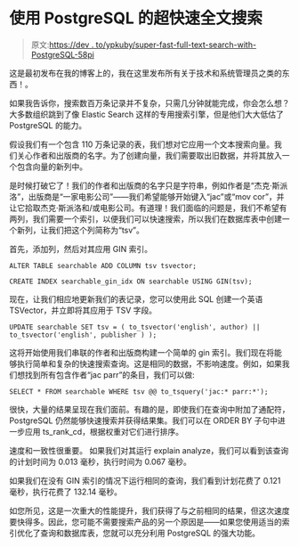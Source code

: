 # 使用 PostgreSQL 的超快速全文搜索

> 原文:[https://dev . to/ypkuby/super-fast-full-text-search-with-PostgreSQL-58pi](https://dev.to/ypkuby/super-fast-full-text-search-with-postgresql-58pi)

这是最初发布在我的博客上的，我在这里发布所有关于技术和系统管理员之类的东西！。

如果我告诉你，搜索数百万条记录并不复杂，只需几分钟就能完成，你会怎么想？大多数组织跳到了像 Elastic Search 这样的专用搜索引擎，但是他们大大低估了 PostgreSQL 的能力。

假设我们有一个包含 110 万条记录的表，我们想对它应用一个文本搜索向量。我们关心作者和出版商的名字。为了创建向量，我们需要取出旧数据，并将其放入一个包含向量的新列中。

是时候打破它了！我们的作者和出版商的名字只是字符串，例如作者是“杰克·斯派洛”，出版商是“一家电影公司”——我们希望能够开始键入“jac”或“mov cor”，并让它拾取杰克·斯派洛和/或电影公司。有道理！我们面临的问题是，我们不希望有两列，我们需要一个索引，以便我们可以快速搜索，所以我们在数据库表中创建一个新列，让我们把这个列简称为“tsv”。

首先，添加列，然后对其应用 GIN 索引。

```
ALTER TABLE searchable ADD COLUMN tsv tsvector;

CREATE INDEX searchable_gin_idx ON searchable USING GIN(tsv); 
```

现在，让我们相应地更新我们的表记录，您可以使用此 SQL 创建一个英语 TSVector，并立即将其应用于 TSV 字段。

`UPDATE searchable SET tsv = ( to_tsvector('english', author) || to_tsvector('english', publisher ) );`

这将开始使用我们串联的作者和出版商构建一个简单的 gin 索引。我们现在将能够执行简单和复杂的快速搜索查询。这是相同的数据，不影响速度。例如，如果我们想找到所有包含作者“jac parr”的条目，我们可以做:

`SELECT * FROM searchable WHERE tsv @@ to_tsquery('jac:* parr:*');`

很快，大量的结果呈现在我们面前。有趣的是，即使我们在查询中附加了通配符，PostgreSQL 仍然能够快速搜索并获得结果集。我们可以在 ORDER BY 子句中进一步应用 ts_rank_cd，根据权重对它们进行排序。

速度和一致性很重要。
如果我们对其运行 explain analyze，我们可以看到该查询的计划时间为 0.013 毫秒，执行时间为 0.067 毫秒。

如果我们在没有 GIN 索引的情况下运行相同的查询，我们看到计划花费了 0.121 毫秒，执行花费了 132.14 毫秒。

如您所见，这是一次重大的性能提升，我们获得了与之前相同的结果，但这次速度要快得多。因此，您可能不需要搜索产品的另一个原因是——如果您使用适当的索引优化了查询和数据库表，您就可以充分利用 PostgreSQL 的强大功能。
